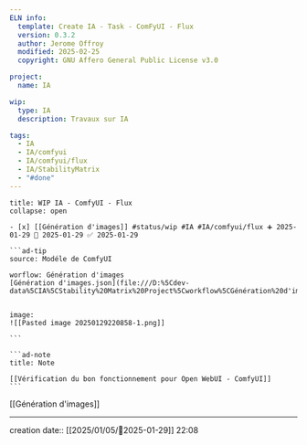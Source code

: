 ```yaml
---
ELN info:
  template: Create IA - Task - ComFyUI - Flux
  version: 0.3.2
  author: Jerome Offroy
  modified: 2025-02-25
  copyright: GNU Affero General Public License v3.0

project:
  name: IA

wip:
  type: IA
  description: Travaux sur IA

tags:
  - IA
  - IA/comfyui
  - IA/comfyui/flux
  - IA/StabilityMatrix
  - "#done"
---
```


`````ad-example
title: WIP IA - ComfyUI - Flux
collapse: open

- [x] [[Génération d'images]] #status/wip #IA #IA/comfyui/flux ➕ 2025-01-29 🛫 2025-01-29 ✅ 2025-01-29

```ad-tip
source: Modéle de ComfyUI

worflow: Génération d'images
[Génération d'images.json](file:///D:%5Cdev-data%5CIA%5CStability%20Matrix%20Project%5Cworkflow%5CGénération%20d'images.json)


image:
![[Pasted image 20250129220858-1.png]]

```

```ad-note
title: Note

[[Vérification du bon fonctionnement pour Open WebUI - ComfyUI]]
```

`````

[[Génération d'images]]

---
creation date:: [[2025/01/05/📒2025-01-29]]  22:08


